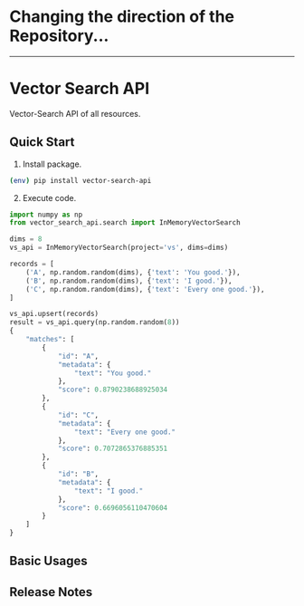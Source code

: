 # Changing the direction of the Repository...
---

# Vector Search API
Vector-Search API of all resources.

## Quick Start
1. Install package.
```sh
(env) pip install vector-search-api
```

2. Execute code.
```python
import numpy as np
from vector_search_api.search import InMemoryVectorSearch

dims = 8
vs_api = InMemoryVectorSearch(project='vs', dims=dims)

records = [
    ('A', np.random.random(dims), {'text': 'You good.'}),
    ('B', np.random.random(dims), {'text': 'I good.'}),
    ('C', np.random.random(dims), {'text': 'Every one good.'}),
]

vs_api.upsert(records)
result = vs_api.query(np.random.random(8))
{
    "matches": [
        {
            "id": "A",
            "metadata": {
                "text": "You good."
            },
            "score": 0.8790238688925034
        },
        {
            "id": "C",
            "metadata": {
                "text": "Every one good."
            },
            "score": 0.7072865376885351
        },
        {
            "id": "B",
            "metadata": {
                "text": "I good."
            },
            "score": 0.6696056110470604
        }
    ]
}
```

## Basic Usages

## Release Notes
